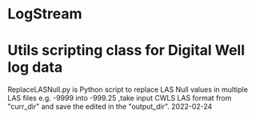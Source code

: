 # LogStream
# Utils scripting class for Digital Well log data
ReplaceLASNull.py is Python script to replace LAS Null values in multiple LAS files  e.g. -9999 into -999.25
,take input CWLS LAS format from "curr_dir" and save the edited in the "output_dir". 
2022-02-24
